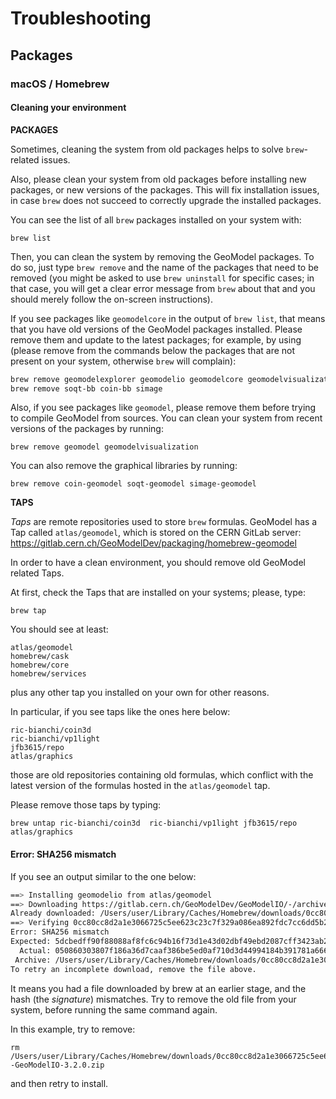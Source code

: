 
# Troubleshooting

## Packages

### macOS / Homebrew

#### Cleaning your environment

**PACKAGES**

Sometimes, cleaning the system from old packages helps to solve `brew`-related issues.

Also, please clean your system from old packages before installing new packages, or new versions of the packages. This will fix installation issues, in case `brew` does not succeed to correctly upgrade the installed packages.

You can see the list of all `brew` packages installed on your system with: 

```
brew list
```

Then, you can clean the system by removing the GeoModel packages. 
To do so, just type `brew remove` and the name of the packages that need to be removed (you might be asked to use `brew uninstall` for specific cases; in that case, you will get a clear error message from `brew` about that and you should merely follow the on-screen instructions).

If you see packages like `geomodelcore` in the output of `brew list`, that means that you have old versions of the GeoModel packages installed. Please remove them and update to the latest packages; for example, by using (please remove from the commands below the packages that are not present on your system, otherwise `brew` will complain):

```bash
brew remove geomodelexplorer geomodelio geomodelcore geomodelvisualization
brew remove soqt-bb coin-bb simage
```

Also, if you see packages like `geomodel`, please remove them before trying to compile GeoModel from sources.
You can clean your system from recent versions of the packages by running:

```
brew remove geomodel geomodelvisualization
```

You can also remove the graphical libraries by running:

```
brew remove coin-geomodel soqt-geomodel simage-geomodel
```


**TAPS**

*Taps* are remote repositories used to store `brew` formulas. GeoModel has a Tap called `atlas/geomodel`, which is stored on the CERN GitLab server:
https://gitlab.cern.ch/GeoModelDev/packaging/homebrew-geomodel

In order to have a clean environment, you should remove old GeoModel related Taps.

At first, check the Taps that are installed on your systems; please, type:

```
brew tap
```

You should see at least:

```
atlas/geomodel
homebrew/cask
homebrew/core
homebrew/services
```

plus any other tap you installed on your own for other reasons.

In particular, if you see taps like the ones here below:

```
ric-bianchi/coin3d
ric-bianchi/vp1light
jfb3615/repo
atlas/graphics
```

those are old repositories containing old formulas, which conflict with the latest version of the formulas hosted in the `atlas/geomodel` tap.

Please remove those taps by typing:

```
brew untap ric-bianchi/coin3d  ric-bianchi/vp1light jfb3615/repo atlas/graphics
```


#### Error: SHA256 mismatch

If you see an output similar to the one below:

```bash
==> Installing geomodelio from atlas/geomodel
==> Downloading https://gitlab.cern.ch/GeoModelDev/GeoModelIO/-/archive/3.2.0/GeoModelIO-3.2.0.zip
Already downloaded: /Users/user/Library/Caches/Homebrew/downloads/0cc80cc8d2a1e3066725c5ee623c23c7f329a086ea892fdc7cc6dd5b226694e2--GeoModelIO-3.2.0.zip
==> Verifying 0cc80cc8d2a1e3066725c5ee623c23c7f329a086ea892fdc7cc6dd5b226694e2--GeoModelIO-3.2.0.zip checksum
Error: SHA256 mismatch
Expected: 5dcbedff90f88088af8fc6c94b16f73d1e43d02dbf49ebd2087cff3423ab20bd
  Actual: 050860303807f186a36d7caaf386be5ed0af710d3d44994184b391781a666dc3
 Archive: /Users/user/Library/Caches/Homebrew/downloads/0cc80cc8d2a1e3066725c5ee623c23c7f329a086ea892fdc7cc6dd5b226694e2--GeoModelIO-3.2.0.zip
To retry an incomplete download, remove the file above.
```

It means you had a file downloaded by brew at an earlier stage, and the hash (the *signature*) mismatches. Try to remove the old file from your system, before running the same command again.

In this example, try to remove:

```
rm /Users/user/Library/Caches/Homebrew/downloads/0cc80cc8d2a1e3066725c5ee623c23c7f329a086ea892fdc7cc6dd5b226694e2--GeoModelIO-3.2.0.zip
```

and then retry to install.
